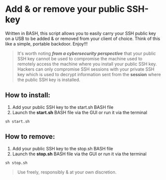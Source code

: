 # Add & or remove your public SSH-key

Written in BASH, this script allows you to easily carry your SSH public key on a USB to be added & or removed from your client of choice. Think of this like a simple, portable backdoor. Enjoy!!!

> It's worth noting ***from a cybersecurity perspective*** that your public SSH key cannot be used to compromise the machine used to remotely access the machine where you install your public SSH key. Hackers can only compromise SSH sessions with your private SSH key which is used to decrypt information sent from the **session** where the public SSH key is installed.

## How to install:

1. Add your public SSH key to the start.sh BASH file
2. Launch the **start.sh** BASH file via the GUI or run it via the terminal
``` 
sh start.sh
```

## How to remove:

1. Add your public SSH key to the stop.sh BASH file
2. Launch the **stop.sh** BASH file via the GUI or run it via the terminal
```
sh stop.sh
```

> Use freely, responsibly & at your own discretion.
